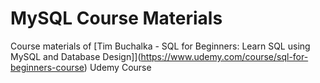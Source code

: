 # MySQL Course Materials

Course materials of [Tim Buchalka - SQL for Beginners: Learn SQL using MySQL and Database Design]](https://www.udemy.com/course/sql-for-beginners-course) Udemy Course